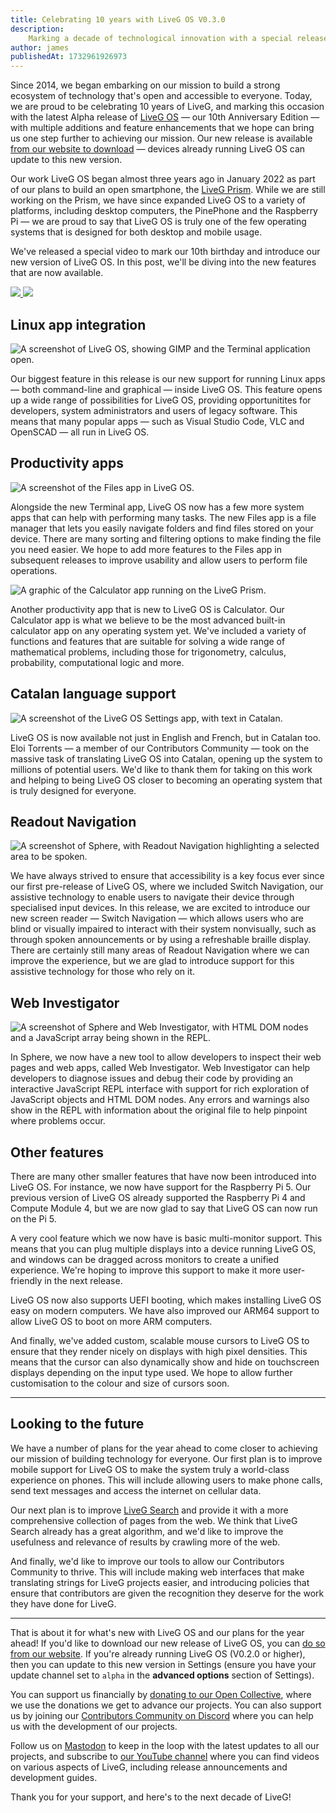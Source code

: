 ```yaml
---
title: Celebrating 10 years with LiveG OS V0.3.0
description:
    Marking a decade of technological innovation with a special release of LiveG OS.
author: james
publishedAt: 1732961926973
---
```


Since 2014, we began embarking on our mission to build a strong ecosystem of technology that's open and accessible to everyone. Today, we are proud to be celebrating 10 years of LiveG, and marking this occasion with the latest Alpha release of [LiveG OS](/os) — our 10th Anniversary Edition — with multiple additions and feature enhancements that we hope can bring us one step further to achieving our mission. Our new release is available [from our website to download](/os/get) — devices already running LiveG OS can update to this new version.

Our work LiveG OS began almost three years ago in January 2022 as part of our plans to build an open smartphone, the [LiveG Prism](/prism). While we are still working on the Prism, we have since expanded LiveG OS to a variety of platforms, including desktop computers, the PinePhone and the Raspberry Pi — we are proud to say that LiveG OS is truly one of the few operating systems that is designed for both desktop and mobile usage.

We've released a special video to mark our 10th birthday and introduce our new version of LiveG OS. In this post, we'll be diving into the new features that are now available.

<section>
    <a href="https://youtu.be/fXpzWOXn02Y" target="_blank" class="videoLink" translate="attributesOnly" tl:title="videoAlt_youtube" tl:aria-label="videoAlt_youtube">
        <img src="/media/birthday/10/video.png" translate="attributesOnly" tl:alt="videoAlt_youtube">
        <img src="https://opensource.liveg.tech/Adapt-UI/icons/play-circle.svg" aui-icon="light" aria-hidden="true">
    </a>
</section>

## Linux app integration
![A screenshot of LiveG OS, showing GIMP and the Terminal application open.](/media/birthday/10/linux.png)

Our biggest feature in this release is our new support for running Linux apps — both command-line and graphical — inside LiveG OS. This feature opens up a wide range of possibilities for LiveG OS, providing opportunitites for developers, system administrators and users of legacy software. This means that many popular apps — such as Visual Studio Code, VLC and OpenSCAD — all run in LiveG OS.

## Productivity apps
![A screenshot of the Files app in LiveG OS.](/media/birthday/10/files.png)

Alongside the new Terminal app, LiveG OS now has a few more system apps that can help with performing many tasks. The new Files app is a file manager that lets you easily navigate folders and find files stored on your device. There are many sorting and filtering options to make finding the file you need easier. We hope to add more features to the Files app in subsequent releases to improve usability and allow users to perform file operations.

![A graphic of the Calculator app running on the LiveG Prism.](/media/birthday/10/calculator.svg)

Another productivity app that is new to LiveG OS is Calculator. Our Calculator app is what we believe to be the most advanced built-in calculator app on any operating system yet. We've included a variety of functions and features that are suitable for solving a wide range of mathematical problems, including those for trigonometry, calculus, probability, computational logic and more.

## Catalan language support
![A screenshot of the LiveG OS Settings app, with text in Catalan.](/media/birthday/10/l10n.png)

LiveG OS is now available not just in English and French, but in Catalan too. Eloi Torrents — a member of our Contributors Community — took on the massive task of translating LiveG OS into Catalan, opening up the system to millions of potential users. We'd like to thank them for taking on this work and helping to being LiveG OS closer to becoming an operating system that is truly designed for everyone.

## Readout Navigation
![A screenshot of Sphere, with Readout Navigation highlighting a selected area to be spoken.](/media/birthday/10/readout.png)

We have always strived to ensure that accessibility is a key focus ever since our first pre-release of LiveG OS, where we included Switch Navigation, our assistive technology to enable users to navigate their device through specialised input devices. In this release, we are excited to introduce our new screen reader — Switch Navigation — which allows users who are blind or visually impaired to interact with their system nonvisually, such as through spoken announcements or by using a refreshable braille display. There are certainly still many areas of Readout Navigation where we can improve the experience, but we are glad to introduce support for this assistive technology for those who rely on it.

## Web Investigator
![A screenshot of Sphere and Web Investigator, with HTML DOM nodes and a JavaScript array being shown in the REPL.](/media/birthday/10/investigator.png)

In Sphere, we now have a new tool to allow developers to inspect their web pages and web apps, called Web Investigator. Web Investigator can help developers to diagnose issues and debug their code by providing an interactive JavaScript REPL interface with support for rich exploration of JavaScript objects and HTML DOM nodes. Any errors and warnings also show in the REPL with information about the original file to help pinpoint where problems occur.

## Other features
There are many other smaller features that have now been introduced into LiveG OS. For instance, we now have support for the Raspberry Pi 5. Our previous version of LiveG OS already supported the Raspberry Pi 4 and Compute Module 4, but we are now glad to say that LiveG OS can now run on the Pi 5.

A very cool feature which we now have is basic multi-monitor support. This means that you can plug multiple displays into a device running LiveG OS, and windows can be dragged across monitors to create a unified experience. We're hoping to improve this support to make it more user-friendly in the next release.

LiveG OS now also supports UEFI booting, which makes installing LiveG OS easy on modern computers. We have also improved our ARM64 support to allow LiveG OS to boot on more ARM computers.

And finally, we've added custom, scalable mouse cursors to LiveG OS to ensure that they render nicely on displays with high pixel densities. This means that the cursor can also dynamically show and hide on touchscreen displays depending on the input type used. We hope to allow further customisation to the colour and size of cursors soon.

---

## Looking to the future
We have a number of plans for the year ahead to come closer to achieving our mission of building technology for everyone. Our first plan is to improve mobile support for LiveG OS to make the system truly a world-class experience on phones. This will include allowing users to make phone calls, send text messages and access the internet on cellular data.

Our next plan is to improve [LiveG Search](https://search.liveg.tech) and provide it with a more comprehensive collection of pages from the web. We think that LiveG Search already has a great algorithm, and we'd like to improve the usefulness and relevance of results by crawling more of the web.

And finally, we'd like to improve our tools to allow our Contributors Community to thrive. This will include making web interfaces that make translating strings for LiveG projects easier, and introducing policies that ensure that contributors are given the recognition they deserve for the work they have done for LiveG.

---

That is about it for what's new with LiveG OS and our plans for the year ahead! If you'd like to download our new release of LiveG OS, you can [do so from our website](/os/get). If you're already running LiveG OS (V0.2.0 or higher), then you can update to this new version in Settings (ensure you have your update channel set to `alpha` in the **advanced options** section of Settings).

You can support us financially by [donating to our Open Collective](https://opencollective.com/liveg), where we use the donations we get to advance our projects. You can also support us by joining our [Contributors Community on Discord](https://discord.gg/pTYsJME9xH) where you can help us with the development of our projects.

Follow us on [Mastodon](https://mastodon.social/@liveg) to keep in the loop with the latest updates to all our projects, and subscribe to [our YouTube channel](https://youtube.com/@liveg) where you can find videos on various aspects of LiveG, including release announcements and development guides.

Thank you for your support, and here's to the next decade of LiveG!